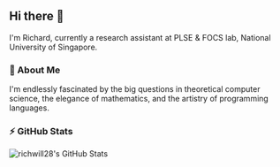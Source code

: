 ## Hi there 👋

I'm Richard, currently a research assistant at PLSE & FOCS lab, National University of Singapore.

### 🚀 About Me

I'm endlessly fascinated by the big questions in theoretical computer science, the elegance of mathematics, and the artistry of programming languages.

### ⚡ GitHub Stats

<img alt="richwill28's GitHub Stats" src="https://github-readme-stats-richwill28.vercel.app/api?username=richwill28&show_icons=true&theme=nightowl" />
